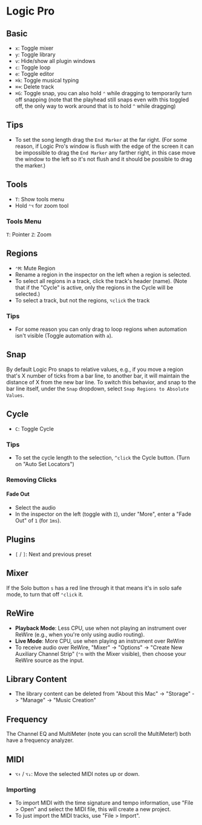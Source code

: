 # Logic Pro

## Basic

- `x`: Toggle mixer
- `y`: Toggle library
- `v`: Hide/show all plugin windows
- `c`: Toggle loop
- `e`: Toggle editor
- `⌘k`: Toggle musical typing
- `⌘⌫`: Delete track
- `⌘G`: Toggle snap, you can also hold `⌃` while dragging to temporarily turn off snapping (note that the playhead still snaps even with this toggled off, the only way to work around that is to hold `^` while dragging)

## Tips

- To set the song length drag the `End Marker` at the far right. (For some reason, if Logic Pro's window is flush with the edge of the screen it can be impossible to drag the `End Marker` any farther right, in this case move the window to the left so it's not flush and it should be possible to drag the marker.)

## Tools

- `T`: Show tools menu
- Hold `⌃⌥` for zoom tool

### Tools Menu

`T`: Pointer
`Z`: Zoom

## Regions

- `⌃M`: Mute Region
- Rename a region in the inspector on the left when a region is selected.
- To select all regions in a track, click the track's header (name). (Note that if the "Cycle" is active, only the regions in the Cycle will be selected.)
- To select a track, but not the regions, `⌥click` the track

### Tips

- For some reason you can only drag to loop regions when automation isn't visible (Toggle automation with `a`).

## Snap

By default Logic Pro snaps to relative values, e.g., if you move a region that's X number of ticks from a bar line, to another bar, it will maintain the distance of X from the new bar line. To switch this behavior, and snap to the bar line itself, under the `Snap` dropdown, select `Snap Regions to Absolute Values`.

## Cycle

- `C`: Toggle Cycle

### Tips

- To set the cycle length to the selection, `^click` the Cycle button. (Turn on "Auto Set Locators")

### Removing Clicks

#### Fade Out

- Select the audio
- In the inspector on the left (toggle with `I`), under "More", enter a "Fade Out" of `1` (for `1ms`).

## Plugins

- `[` / `]`: Next and previous preset

## Mixer

If the Solo button `s` has a red line through it that means it's in solo safe mode, to turn that off `⌃click` it.

## ReWire

- **Playback Mode**: Less CPU, use when not playing an instrument over ReWire (e.g., when you're only using audio routing).
- **Live Mode**: More CPU, use when playing an instrument over ReWire
- To receive audio over ReWire, "Mixer" -> "Options" -> "Create New Auxiliary Channel Strip" (`⌃n` with the Mixer visible), then choose your ReWire source as the input.

## Library Content

- The library content can be deleted from "About this Mac" -> "Storage" -> "Manage" -> "Music Creation"

## Frequency

The Channel EQ and MultiMeter (note you can scroll the MultiMeter!) both have a frequency analyzer.

## MIDI

- `⌥↑` / `⌥↓`: Move the selected MIDI notes up or down.

### Importing

- To import MIDI with the time signature and tempo information, use "File > Open" and select the MIDI file, this will create a new project.
- To just import the MIDI tracks, use "File > Import".
